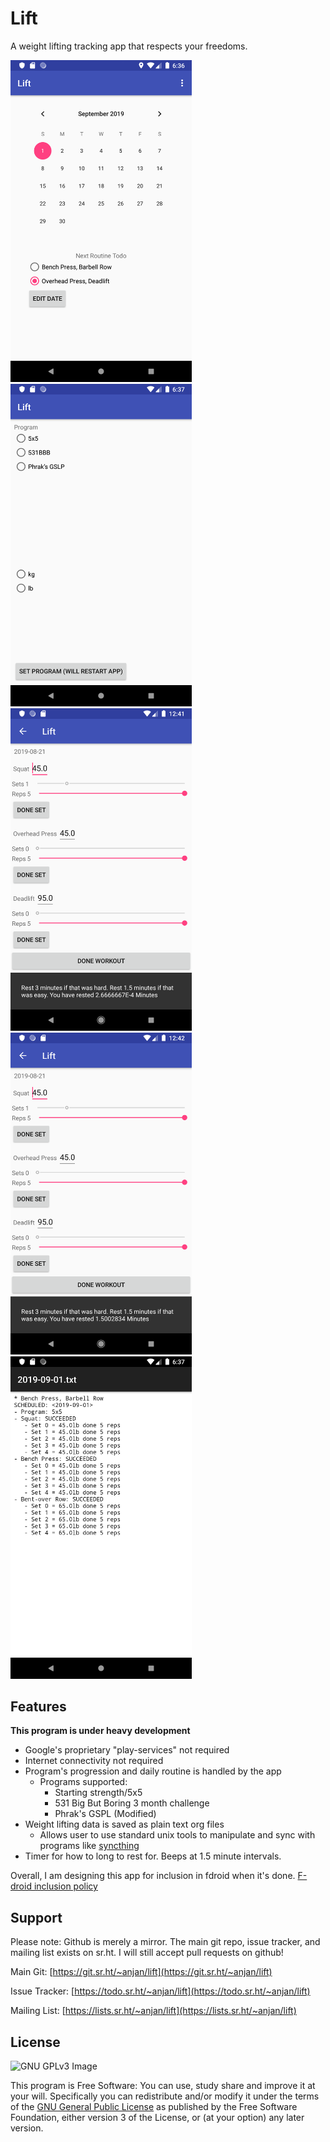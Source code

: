 # Lift
A weight lifting tracking app that respects your freedoms.

[<img src="https://raw.githubusercontent.com/anjandev/Lift/master/fastlane/metadata/android/en-US/images/phoneScreenshots/Screenshot_1567388176.png" width="290">](https://raw.githubusercontent.com/anjandev/Lift/master/screenshots/Screenshot_1567388176.png)
[<img src="https://raw.githubusercontent.com/anjandev/Lift/master/fastlane/metadata/android/en-US/images/phoneScreenshots/Screenshot_1567388222.png" width="290">](https://raw.githubusercontent.com/anjandev/Lift/master/screenshots/Screenshot_1567388222.png)
[<img src="https://raw.githubusercontent.com/anjandev/Lift/master/fastlane/metadata/android/en-US/images/phoneScreenshots/Screenshot_1566373282.png" width="290">](https://raw.githubusercontent.com/anjandev/Lift/master/screenshots/Screenshot_1566373282.png)
[<img src="https://raw.githubusercontent.com/anjandev/Lift/master/fastlane/metadata/android/en-US/images/phoneScreenshots/Screenshot_1566373372.png" width="290">](https://raw.githubusercontent.com/anjandev/Lift/master/screenshots/Screenshot_1566373372.png)
[<img src="https://raw.githubusercontent.com/anjandev/Lift/master/fastlane/metadata/android/en-US/images/phoneScreenshots/Screenshot_1567388255.png" width="290">](https://raw.githubusercontent.com/anjandev/Lift/master/screenshots/Screenshot_1567388255.png)

## Features
**This program is under heavy development**

- Google's proprietary "play-services" not required
- Internet connectivity not required
- Program's progression and daily routine is handled by the app
    - Programs supported: 
      - Starting strength/5x5
      - 531 Big But Boring 3 month challenge
      - Phrak's GSPL (Modified)
- Weight lifting data is saved as plain text org files 
  - Allows user to use standard unix tools to manipulate and sync with programs
    like [syncthing](https://syncthing.net/)
- Timer for how to long to rest for. Beeps at 1.5 minute intervals.

Overall, I am designing this app for inclusion in fdroid when it's done.
[F-droid inclusion policy](https://f-droid.org/en/docs/Inclusion_Policy/)


## Support
Please note: Github is merely a mirror. The main git repo, issue tracker, and mailing list exists on sr.ht.
I will still accept pull requests on github!

Main Git:
[https://git.sr.ht/~anjan/lift](https://git.sr.ht/~anjan/lift)

Issue Tracker:
[https://todo.sr.ht/~anjan/lift](https://todo.sr.ht/~anjan/lift)

Mailing List:
[https://lists.sr.ht/~anjan/lift](https://lists.sr.ht/~anjan/lift)


## License
![GNU GPLv3 Image](https://www.gnu.org/graphics/gplv3-or-later.png)

This program is Free Software: You can use, study share and improve it at your
will. Specifically you can redistribute and/or modify it under the terms of the
[GNU General Public License](https://www.gnu.org/licenses/gpl.html) as
published by the Free Software Foundation, either version 3 of the License, or
(at your option) any later version.
